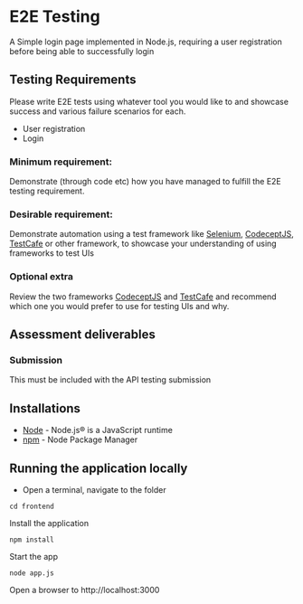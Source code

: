 # E2E Testing

A Simple login page implemented in Node.js, requiring a user registration before being able to successfully login

## Testing Requirements

Please write E2E tests using whatever tool you would like to and showcase success and various failure scenarios for each.
- User registration 
- Login

### Minimum requirement:
Demonstrate (through code etc) how you have managed to fulfill the E2E testing requirement. 

### Desirable requirement:
Demonstrate automation using a test framework like [Selenium](https://www.selenium.dev/), [CodeceptJS](https://codecept.io/), [TestCafe](https://testcafe.io/) or other framework, to showcase your understanding of using frameworks to test UIs

### Optional extra
Review the two frameworks [CodeceptJS](https://codecept.io/) and [TestCafe](https://testcafe.io/) and recommend which one you would prefer to use for testing UIs and why.


## Assessment deliverables

### Submission
This must be included with the API testing submission

## Installations
* 	[Node](https://nodejs.org/en/) - Node.js® is a JavaScript runtime
* 	[npm](https://www.npmjs.com/) - Node Package Manager


## Running the application locally
* Open a terminal, navigate to the folder 
```
cd frontend
```
  
Install the application
```
npm install
```

Start the app
```
node app.js
```

Open a browser to http://localhost:3000
